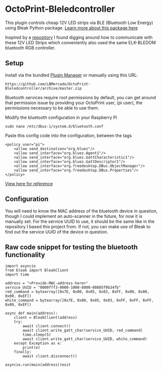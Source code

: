 # OctoPrint-Bleledcontroller

This plugin controls cheap 12V LED strips via BLE (Bluetooth Low Energy) using Bleak Python package. [Learn more about this package here](https://bleak.readthedocs.io/en/latest/)

Inspired by a [repository](https://github.com/FergusInLondon/ELK-BLEDOM) I found digging around how to communicate with these 12V LED Strips which conveniently also used the same ELK-BLEDOM bluetooth RGB controller.

## Setup

Install via the bundled [Plugin Manager](https://docs.octoprint.org/en/master/bundledplugins/pluginmanager.html)
or manually using this URL:

    https://github.com/LBMercado/OctoPrint-Bleledcontroller/archive/master.zip

Bluetooth services require root permissions by default, you can get around that permission issue by providing your OctoPrint user, (pi user), the permissions necessary to be able to use them.

Modify the bluetooth configuration in your Raspberry Pi

    sudo nano /etc/dbus-1/system.d/bluetooth.conf

Paste this config code into the configuration, between the <busconfig> tags

    <policy user="pi">
        <allow send_destination="org.bluez"/>
        <allow send_interface="org.bluez.Agent1"/>
        <allow send_interface="org.bluez.GattCharacteristic1"/>
        <allow send_interface="org.bluez.GattDescriptor1"/>
        <allow send_interface="org.freedesktop.DBus.ObjectManager"/>
        <allow send_interface="org.freedesktop.DBus.Properties"/>
    </policy>

[View here for reference](https://forums.raspberrypi.com/viewtopic.php?t=108581)

## Configuration

You will need to know the MAC address of the bluetooth device in question, though I could implement an auto-scanner in the future, for now it is manually set.
For the service UUID to use, it should be the same like in the repository I based this project from. If not, you can make use of Bleak to find out the service UUID of the device in question.

## Raw code snippet for testing the bluetooth functionality

    import asyncio
    from bleak import BleakClient
    import time

    address = "<Provide-MAC-address-here>"
    service_UUID = "0000fff3-0000-1000-8000-00805f9b34fb"
    red_command = bytearray([0x7E, 0x00, 0x05, 0x03, 0xFF, 0x00, 0x00, 0x00, 0xEF])
    white_command = bytearray([0x7E, 0x00, 0x05, 0x03, 0xFF, 0xFF, 0xFF, 0x00, 0xEF])

    async def main(address):
        client = BleakClient(address)
        try:
            await client.connect()
            await client.write_gatt_char(service_UUID, red_command)
            time.sleep(5)
            await client.write_gatt_char(service_UUID, white_command)
        except Exception as e:
            print(e)
        finally:
            await client.disconnect()

    asyncio.run(main(address))exit
